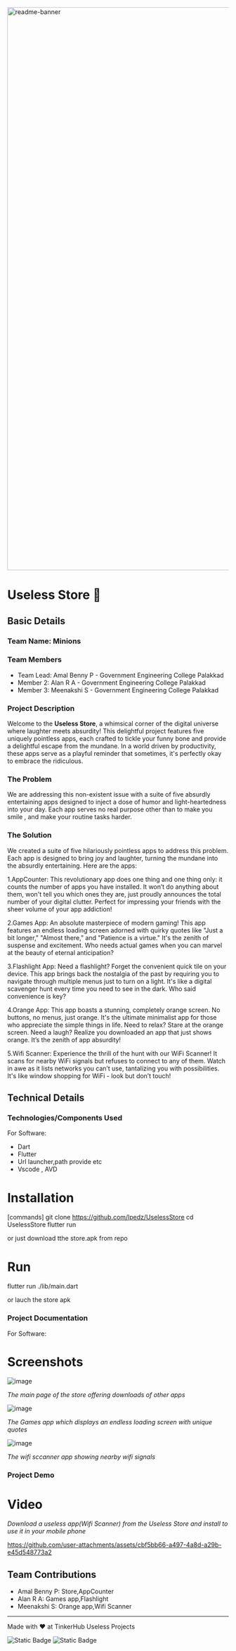 <img width="1280" alt="readme-banner" src="https://github.com/user-attachments/assets/35332e92-44cb-425b-9dff-27bcf1023c6c">

# Useless Store 🎯


## Basic Details
### Team Name: Minions


### Team Members
- Team Lead: Amal Benny P - Government Engineering College Palakkad
- Member 2: Alan R A - Government Engineering College Palakkad
- Member 3: Meenakshi S - Government Engineering College Palakkad

### Project Description
Welcome to the **Useless Store**, a whimsical corner of the digital universe where laughter meets absurdity! This delightful project features five uniquely pointless apps, each crafted to tickle your funny bone and provide a delightful escape from the mundane. In a world driven by productivity, these apps serve as a playful reminder that sometimes, it's perfectly okay to embrace the ridiculous.



### The Problem
We are addressing this non-existent issue with a suite of five absurdly entertaining apps designed to inject a dose of humor and light-heartedness into your day. Each app serves no real purpose other than to make you smile , and make your routine tasks harder.

### The Solution
We created a suite of five hilariously pointless apps to address this  problem. Each app is designed to bring joy and laughter, turning the mundane into the absurdly entertaining. Here are the apps:

1.AppCounter: This revolutionary app does one thing and one thing only: it counts the number of apps you have installed. It won’t do anything about them, won't tell you which ones they are, just proudly announces the total number of your digital clutter. Perfect for impressing your friends with the sheer volume of your app addiction!

2.Games App: An absolute masterpiece of modern gaming! This app features an endless loading screen adorned with quirky quotes like "Just a bit longer," "Almost there," and "Patience is a virtue." It's the zenith of suspense and excitement. Who needs actual games when you can marvel at the beauty of eternal anticipation?

3.Flashlight App: Need a flashlight? Forget the convenient quick tile on your device. This app brings back the nostalgia of the past by requiring you to navigate through multiple menus just to turn on a light. It's like a digital scavenger hunt every time you need to see in the dark. Who said convenience is key?

4.Orange App: This app boasts a stunning, completely orange screen. No buttons, no menus, just orange. It's the ultimate minimalist app for those who appreciate the simple things in life. Need to relax? Stare at the orange screen. Need a laugh? Realize you downloaded an app that just shows orange. It’s the zenith of app absurdity!

5.Wifi Scanner: Experience the thrill of the hunt with our WiFi Scanner! It scans for nearby WiFi signals but refuses to connect to any of them. Watch in awe as it lists networks you can’t use, tantalizing you with possibilities. It's like window shopping for WiFi - look but don’t touch!


## Technical Details
### Technologies/Components Used
For Software:
- Dart
- Flutter
- Url launcher,path provide etc
- Vscode , AVD

# Installation
[commands]
  git clone https://github.com/lpedz/UselessStore
  cd UselessStore
  flutter run 


  or just download tthe store.apk from repo
  
# Run
flutter run ./lib/main.dart

or lauch the store apk

### Project Documentation
For Software:

# Screenshots 
![image](https://github.com/user-attachments/assets/e2df5dc5-f2a6-497f-9525-fce286cba6f8)

*The main page of the store offering downloads of other apps*

![image](https://github.com/user-attachments/assets/851bf736-c5fc-493b-88c4-98dfcef241b5)

*The Games app which displays an endless loading screen with unique quotes*

![image](https://github.com/user-attachments/assets/5bf22508-6730-485d-8ad1-0fe4bb58c28e)

*The wifi sccanner app showing nearby wifi signals*

### Project Demo
# Video

*Download a useless app(Wifi Scanner) from the Useless Store and install to use it in your mobile phone*


https://github.com/user-attachments/assets/cbf5bb66-a497-4a8d-a29b-e45d548773a2



## Team Contributions
- Amal Benny P: Store,AppCounter
- Alan R A: Games app,Flashlight
- Meenakshi S: Orange app,Wifi Scanner

---
Made with ❤️ at TinkerHub Useless Projects 

![Static Badge](https://img.shields.io/badge/TinkerHub-24?color=%23000000&link=https%3A%2F%2Fwww.tinkerhub.org%2F)
![Static Badge](https://img.shields.io/badge/UselessProject--24-24?link=https%3A%2F%2Fwww.tinkerhub.org%2Fevents%2FQ2Q1TQKX6Q%2FUseless%2520Projects)



